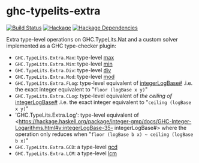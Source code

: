 # ghc-typelits-extra

[![Build Status](https://secure.travis-ci.org/clash-lang/ghc-typelits-extra.svg?branch=master)](http://travis-ci.org/clash-lang/ghc-typelits-extra)
[![Hackage](https://img.shields.io/hackage/v/ghc-typelits-extra.svg)](https://hackage.haskell.org/package/ghc-typelits-extra)
[![Hackage Dependencies](https://img.shields.io/hackage-deps/v/ghc-typelits-extra.svg?style=flat)](http://packdeps.haskellers.com/feed?needle=exact%3Aghc-typelits-extra)

Extra type-level operations on GHC.TypeLits.Nat and a custom solver implemented
as a GHC type-checker plugin:

* `GHC.TypeLits.Extra.Max`: type-level [max](http://hackage.haskell.org/package/base-4.8.2.0/docs/Prelude.html#v:max)
* `GHC.TypeLits.Extra.Min`: type-level [min](http://hackage.haskell.org/package/base-4.8.2.0/docs/Prelude.html#v:min)
* `GHC.TypeLits.Extra.Div`: type-level [div](http://hackage.haskell.org/package/base-4.8.2.0/docs/Prelude.html#v:div)
* `GHC.TypeLits.Extra.Mod`: type-level [mod](http://hackage.haskell.org/package/base-4.8.2.0/docs/Prelude.html#v:mod)
* `GHC.TypeLits.Extra.FLog`: type-level equivalent of [integerLogBase#](https://hackage.haskell.org/package/integer-gmp/docs/GHC-Integer-Logarithms.html#v:integerLogBase-35-)
   .i.e. the exact integer equivalent to "`floor (logBase x y)`"
* `GHC.TypeLits.Extra.CLog`: type-level equivalent of _the ceiling of_ [integerLogBase#](https://hackage.haskell.org/package/integer-gmp/docs/GHC-Integer-Logarithms.html#v:integerLogBase-35-)
   .i.e. the exact integer equivalent to "`ceiling (logBase x y)`"
* 'GHC.TypeLits.Extra.Log': type-level equivalent of <https://hackage.haskell.org/package/integer-gmp/docs/GHC-Integer-Logarithms.html#v:integerLogBase-35- integerLogBase#>
     where the operation only reduces when "`floor (logBase b x) ~ ceiling (logBase b x)`"
* `GHC.TypeLits.Extra.GCD`: a type-level [gcd](http://hackage.haskell.org/package/base-4.8.2.0/docs/Prelude.html#v:gcd)
* `GHC.TypeLits.Extra.LCM`: a type-level [lcm](http://hackage.haskell.org/package/base-4.8.2.0/docs/Prelude.html#v:lcm)
